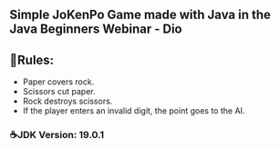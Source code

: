 ## Simple JoKenPo Game made with Java in the Java Beginners Webinar - Dio

## 📜Rules:
- Paper covers rock.
- Scissors cut paper.
- Rock destroys scissors.
- If the player enters an invalid digit, the point goes to the AI.

### ☕JDK Version: 19.0.1
